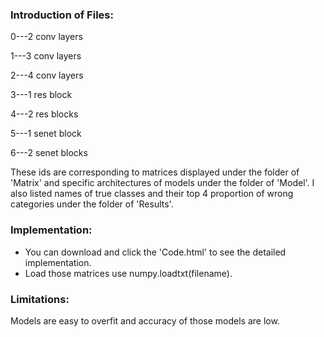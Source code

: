 ### Introduction of Files:

0---2 conv layers

1---3 conv layers

2---4 conv layers

3---1 res block

4---2 res blocks

5---1 senet block

6---2 senet blocks

These ids are corresponding to matrices displayed under the folder of 'Matrix' and specific architectures of models under the folder of 'Model'. I also listed names of true classes and their top 4 proportion of wrong categories under the folder of 'Results'.

### Implementation:

- You can download and click the 'Code.html' to see the detailed implementation.
- Load those matrices use numpy.loadtxt(filename).

### Limitations:

Models are easy to overfit and accuracy of those models are low.



